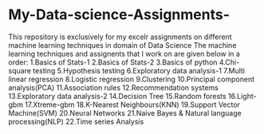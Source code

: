# My-Data-science-Assignments-
This repository is exclusively for my excelr assignments on different machine learning techniques in domain of Data Science
The machine learning techniques and assignents that I work on are given below in a order:
  1.Basics of Stats-1
  2.Basics of Stats-2
  3.Basics of python
  4.Chi-square testing
  5.Hypothesis testing
  6.Exploratory data analysis-1
  7.Multi linear regression 
  8.Logistic regression
  9.Clustering
  10.Principal component analysis(PCA)
  11.Association rules
  12.Recommendation systems
  13.Exploratory data analysis-2
  14.Decision Tree
  15.Random forests
  16.Light-gbm
  17.Xtreme-gbm
  18.K-Nearest Neighbours(KNN)
  19.Support Vector Machine(SVM)
  20.Neural Networks
  21.Naive Bayes & Natural language processing(NLP)
  22.Time series Analysis
